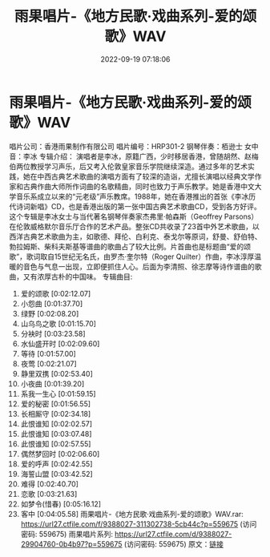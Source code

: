 ﻿---
title: 雨果唱片-《地方民歌·戏曲系列-爱的颂歌》WAV
date: 2022-09-19 07:18:06
categories: WAV车载音乐、镜像
tags: 华语中文
---
# 雨果唱片-《地方民歌·戏曲系列-爱的颂歌》WAV

唱片公司：香港雨果制作有限公司
唱片编号：HRP301-2
钢琴伴奏：栢逊士
女中音：李冰
专辑介绍：
演唱者是李冰，原籍广西，少时移居香港，曾随胡然、赵梅伯两位教授学习声乐，后又考入伦敦皇家音乐学院继续深造。通过多年的艺术实践，她在中西古典艺术歌曲的演唱方面有了较深的造诣，尤擅长演唱以经典文学作家和古典作曲大师所作词曲的名歌精曲，同时也致力于声乐教学。她是香港中文大学音乐系成立以来的“元老级”声乐教席。1988年，她在香港推出的首张《李冰历代诗词新唱》CD，也是香港出版的第一张中国古典艺术歌曲CD，受到各方好评。
这个专辑是李冰女士与当代著名钢琴伴奏家杰弗里·帕森斯（Geoffrey
Parsons）在伦敦威格默尔音乐厅合作的艺术产品。整张CD共收录了23首中外艺术歌曲，以西洋古典艺术歌曲为主，如歌德、拜伦、白利克、泰戈尔等原词，舒曼、舒伯特、勃拉姆斯、柴科夫斯基等谱曲的歌曲占了较大比例。片首曲也是标题曲“爱的颂歌”，歌词取自15世纪无名氏，由罗杰·奎尔特（Roger
Quilter）作曲，李冰淳厚温暖的音色与气息一出现，立即便抓住人心。后面为李清照、徐志摩等诗作谱曲的歌曲，又有浓厚古朴的中国味。
专辑曲目:
01. 爱的颂歌 [0:02:12.07]
02. 小怨曲 [0:01:37.70]
03. 绿野 [0:02:08.20]
04. 山乌鸟之歌 [0:01:15.70]
05. 分袂时 [0:03:23.58]
06. 水仙盛开时 [0:02:09.60]
07. 等待 [0:01:57.00]
08. 夜莺 [0:02:21.07]
09. 静里双携 [0:02:53.40]
10. 小夜曲 [0:01:39.20]
11. 系我一生心 [0:01:59.15]
12. 爱的秘密 [0:01:56.55]
13. 长相厮守 [0:02:34.18]
14. 此恨谁知 [0:02:02.57]
15. 此恨谁知 [0:03:07.48]
16. 此恨谁知 [0:02:57.55]
17. 偶然梦回时 [0:02:06.60]
18. 爱的呼声 [0:02:42.55]
19. 海誓山盟 [0:03:42.52]
20. 难得 [0:02:40.70]
21. 恋歌 [0:03:21.63]
22. 如梦令(惜春) [0:05:16.12]
23. 客中 [0:04:05.58]
雨果唱片-《地方民歌·戏曲系列-爱的颂歌》WAV.rar: https://url27.ctfile.com/f/9388027-311302738-5cb44c?p=559675
(访问密码: 559675)
雨果唱片系列: https://url27.ctfile.com/d/9388027-29904760-0b4b97?p=559675
(访问密码: 559675)
原文：[链接](https://blog.sina.com.cn/s/blog_1647c7e7601030zho.html)